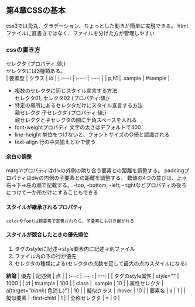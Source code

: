 ## 第4章CSSの基本
  css3では角丸、グラデーション、ちょっとした動きが簡単に実現できる。
  htmlファイルに直書きではなく、ファイルを分けた方が管理しやすい
### cssの書き方
  セレクタ {プロパティ:値;}<br>
  セレクタには3種類ある。<br>
  | 要素型 | クラス | id |
  | :---: | :---: | :---: |
  | p,h1 | .sample | #sample |
  - 複数のセレクタに同じスタイル宣言する方法<br>
    セレクタ01, セレクタ02 {プロパティ:値;}
  - 特定の場所にあるセレクタだけにスタイル宣言する方法<br>
    親セレクタ 子セレクタ {プロパティ:値;}<br>
    親セレクタと子セレクタの間に半角スペースを入れる
  - font-weightプロパティ
    文字の太さはデフォルトで400
  - line-height
    単位をつけないと、フォントサイズの○倍と認識される
  - text-align
    行の中央揃えとかで使う
#### 余白の調整
  marginプロパティはdivの外側の隣り合う要素との距離を調整する。
  paddingプロパティはdivの内側の子要素との距離を調整する。
  数値の4つの並びは、上→右→下→左の順で記載する。
  -top, -bottom, -left, -rightなどプロパティの後ろにつけて一か所だけにすることもできる
#### スタイルが継承されるプロパティ
    colorやfontは親要素で定義されたら、子要素にも引き継がれる
#### スタイルが競合したときの優先順位
  1. タグのstyleに記述→style要素内に記述→別ファイル
  2. ファイル内の下の行が優先
  3. セレクタの種類による(セレクタの点数を足して最大の点のスタイルになる)

  __結論__
  | 優先 | 記述例 | 点 |
  | :---: | :---: |:---: |
  | タグのstyle属性 | style="" | 1000 |
  | id | #sample | 100 |
  | class | .sample | 10 |
  | 属性セレクタ | a[target="_blank(_ 色消し)"] | 10 |
  | 擬似クラス | :hover | 10 |
  | 要素名 | a | 1 |
  | 擬似要素 | :first-child | 1 |
  | 全称セレクタ | * | 0 |
